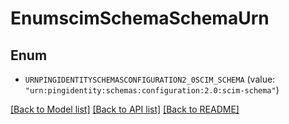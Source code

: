 # EnumscimSchemaSchemaUrn

## Enum


* `URNPINGIDENTITYSCHEMASCONFIGURATION2_0SCIM_SCHEMA` (value: `"urn:pingidentity:schemas:configuration:2.0:scim-schema"`)


[[Back to Model list]](../README.md#documentation-for-models) [[Back to API list]](../README.md#documentation-for-api-endpoints) [[Back to README]](../README.md)



